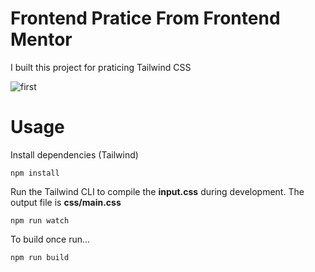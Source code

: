 # Frontend Pratice From Frontend Mentor

I built this project for praticing Tailwind CSS

![first](https://user-images.githubusercontent.com/80502023/178421435-74b438bd-fa8f-4294-a7f5-8ef37c22b030.png)

# Usage

Install dependencies (Tailwind)

```
npm install
```

Run the Tailwind CLI to compile the **input.css** during development. The output file is **css/main.css**

```
npm run watch
```

To build once run...

```
npm run build
```
